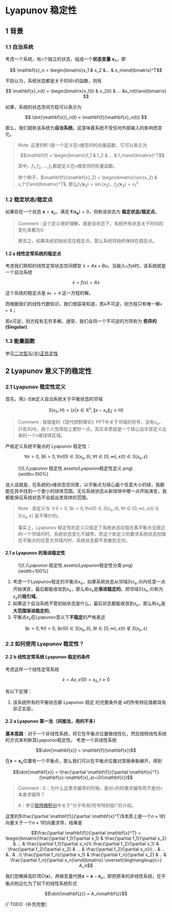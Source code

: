# Lyapunov 稳定性

## 1 背景

### 1.1 自治系统

考虑一个系统，有`n`个独立的状态，组成一个**状态变量** $\mathbf{x}_n$，即

$$ \mathbf{x}_n = \begin{bmatrix}x_1 & x_2 &... & x_n\end{bmatrix}^T$$

不妨认为，系统状态都是关于时间`t`的函数，则有

$$ \mathbf{x}_n(t) = \begin{bmatrix}x_1(t) & x_2(t) & ... &x_n(t)\end{bmatrix} $$

如果，系统的状态空间方程可以表示为

$$ \dot{\mathbf{x}}_n(t) = \mathbf{f}(\mathbf{x}_n(t)) $$

那么，我们就称该系统为**自治系统**。这意味着系统不受任何外部输入的影响而变化。

> Note:
> 这里的$\mathbf{f}(\cdot)$是一个定义在`n`维空间的向量函数，它可以表示为
>
> $$\mathbf{f} = \begin{bmatrix}f_1 & f_2 & ... & f_n\end{bmatrix}^T$$
>
> 其中，$f_1, f_2, ... ,f_n$都是定义在`n`维空间的标量函数。
>
> 举个例子，$\mathbf{f}(\mathbf{x}_2) = \begin{bmatrix}\sin(x_2) & x_1^2\end{bmatrix}^T$, 那么$f_1(\mathbf{x}_2) = \sin(x_2)$，$f_2(\mathbf{x}_2)=x_1^2$.

### 1.2 稳定状态/稳定点

如果存在一个状态 $\mathbf{x} = \mathbf{x}_e$，满足 $\mathbf{f}(\mathbf{x_e}) = 0$，则称该状态为 **稳定状态/稳定点**。

> Comment :
> 这个定义很好理解，就是该状态下，系统所有状态关于时间的变化率都为0.
>
> 换言之，如果系统初始状态在稳定点，那么系统将始终保持在稳定点。

#### 1.2 a 线性定常系统的稳定点

考虑我们熟知的线性定常状态空间模型 $\dot{x} = Ax + Bu$，当输入`u`为`0`时，该系统就是一个自治系统

$$ \dot{x} = f(x) = Ax $$

这个系统的稳定点是 `Ax = 0` 这一方程的解。

而根据我们的线性代数知识，我们很容易知道，若`A`不可逆，则方程只有唯一解`x = 0`；

若`A`可逆，则方程有无穷多解。通常，我们会将一个不可逆的方阵称为 **奇异的(Singular)**.

### 1.3 能量函数

参见[二次型与(半)正负定性](../数学/二次型与(半)正负定性.md)

## 2 Lyapunov 意义下的稳定性

### 2.1 Lyapunov 稳定性定义

首先，用`2-范数`定义自治系统关于平衡状态的邻域

$$ S(x_e, H) = \{x | x\in \mathbb{R}^n, \|x-x_e\|_2 \le H\} $$

> Comment :
> 我借鉴的《现代控制理论》PPT中关于邻域的符号，没有$x_e$，只有$S(H)$，我个人觉得加上更好一点。其实本质就是一个球心加半径定义出来的一个`n`维球体区域。

严格定义系统平衡点的 Lyapunov 稳定性：

$$ \forall \varepsilon > 0, \exists \delta > 0, \forall x(0) \in S(x_e,\delta), \forall t\in[0,\infty),  x(t)\in S(x_e, \varepsilon)$$

<figure markdown>
![](./Lyapunov 稳定性.assets/Lyapunov稳定性定义.png){width=100%}
<!-- <figcaption>Lyapunov 稳定性定义示意图</figcaption> -->
</figure>

说人话就是，在系统的`n`维状态空间里，以平衡点为球心画个任意大小的球，我都能在其中找到一个更小的球体范围。无论系统状态从新球体中哪一点开始演变，我都能保证系统状态不会超出老球体的范围。

> Note :
> 该定义与 $\forall \delta > 0, \exists \varepsilon > 0, \forall x(0) \in S(x_e,\delta), \forall t\in[0,\infty),  x(t)\in S(x_e, \varepsilon)$ 是不等价的。
>
> 事实上，Lyapunov 稳定性的定义只规定了系统状态初值在离平衡点无限近的一个邻域内时，系统状态变化不越界。而这个新定义则要求系统状态初值在平衡点的任意大邻域内时，系统状态都不发散到无穷。

#### 2.1 a Lyapunov 的渐进稳定性

<figure markdown>
![](./Lyapunov 稳定性.assets/Lyapunov稳定性分类.png){width=100%}
<!-- <figcaption>Lyapunov 稳定性定义示意图</figcaption> -->
</figure>

1. 考虑一个Lyapunov稳定的平衡点$x_e$，如果系统状态从邻域$S(x_e, \delta)$内任意一点开始演变，最后都能收敛到$x_e$，那么称$x_e$是**渐进稳定的**。把邻域$S(x_e, \delta)$称为$x_e$的**吸引域**。
2. 如果这个自治系统不管初始状态是什么，最后状态都能收敛到$x_e$，那么称$x_e$是**大范围渐进稳定的**。
3. 平衡点$x_e$在Lyapunov意义下**不稳定**的严格表述

$$\exists \varepsilon > 0,\forall \delta>0, \exists x(0) \in S(x_e, \delta), \exists t \in[0,\infty), x(t) \notin S(x_e, \varepsilon) $$

### 2.2 如何使用 Lyapunov 稳定性？

#### 2.2 b 线性定常系统 Lyapunov 稳定的条件

考虑这样一个线性定常系统

$$\dot{x} = Ax, x(0)=x_0, t\ge 0$$

有以下定理：

1. 该系统所有的平衡状态都 Lyapunov 稳定 的充要条件是 `A`的所有特征值都具有非正实部，

#### 2.2 a Lyapunov 第一法（间接法，用的不多）

**基本思路**：对于一个非线性系统，将它在平衡点位置做线性化，然后按照线性系统的方式来判断其Lyapunov稳定性。
考虑一个非线性系统

$$\dot{\mathbf{x}} = \mathbf{f}(\mathbf{x})$$

在$\mathbf{x} = \mathbf{x}_e$位置有一个平衡点，那么我们可以在平衡点位置对其做泰勒展开，得到

$$\dot{\mathbf{x}} = \frac{\partial \mathbf{f}}{\partial \mathbf{x}^T}(\mathbf{x}-\mathbf{x}_e)+O(\mathbf{x})$$

> Comment :
> Q：为什么这里求偏导的时候，是对`x`的转置求偏导而不是对`x`本身求偏导？
>
> A：参见[矩阵微积分](../数学/矩阵微积分.md/#113)中关于“分子布局(符号特别版)”的介绍。

这里的$\frac{\partial \mathbf{f}}{\partial \mathbf{x}^T}$本质上是一个$n\times 1$的向量关于一个$n\times 1$的向量求导，结果是

$$\frac{\partial \mathbf{f}}{\partial \mathbf{x}^T} = \begin{bmatrix}\frac{\partial f_1}{\partial x_1} & \frac{\partial f_1}{\partial x_2} & ... & \frac{\partial f_1}{\partial x_n}\\ \frac{\partial f_2}{\partial x_1} & \frac{\partial f_2}{\partial x_2} & ... & \frac{\partial f_2}{\partial x_n}\\ .. & .. &.. & ..\\ \frac{\partial f_n}{\partial x_1} & \frac{\partial f_n}{\partial x_2} & .. & \frac{\partial f_n}{\partial x_n}\end{bmatrix} \overset{\bigtriangleup}{=} A_n$$

我们忽略掉高阶项$O(\mathbf{x})$，再做变量代换$\mathbf{z} = \mathbf{x} - \mathbf{x}_e$，即把原来的非线性系统，在平衡点附近化为了如下的线性系统形式

$$\dot{\mathbf{z}} = A_n\mathbf{z}$$

// TODO（补充完整）
